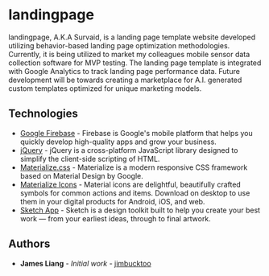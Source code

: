 # landingpage

landingpage, A.K.A Survaid, is a landing page template website developed utilizing behavior-based landing page optimization methodologies. Currently, it is being utilized to market my colleagues mobile sensor data collection software for MVP testing. The landing page template is integrated with Google Analytics to track landing page performance data. Future development will be towards creating a marketplace for A.I. generated custom templates optimized for unique marketing models.

## Technologies

* [Google Firebase](https://firebase.google.com/) - Firebase is Google's mobile platform that helps you quickly develop high-quality apps and grow your business.
* [jQuery](https://developers.google.com/speed/libraries/#jquery) - jQuery is a cross-platform JavaScript library designed to simplify the client-side scripting of HTML.
* [Materialize.css](https://materializecss.com) - Materialize is a modern responsive CSS framework based on Material Design by Google.
* [Materialize Icons](https://material.io/tools/icons/?style=baseline) - Material icons are delightful, beautifully crafted symbols for common actions and items. Download on desktop to use them in your digital products for Android, iOS, and web.
* [Sketch App](https://www.sketchapp.com) - Sketch is a design toolkit built to help you create your best work — from your earliest ideas, through to final artwork.

## Authors

* **James Liang** - *Initial work* - [jimbucktoo](https://github.com/jimbucktoo/)
